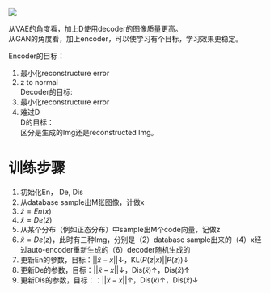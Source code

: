 ![](/assets/images/GAN/29.png)   

从VAE的角度看，加上D使用decoder的图像质量更高。  
从GAN的角度看，加上encoder，可以使学习有个目标，学习效果更稳定。  

Encoder的目标：  
1. 最小化reconstructure error  
2. z to normal  
Decoder的目标:  
1. 最小化reconstructure error  
2. 难过D  
D的目标：  
区分是生成的Img还是reconstructed Img。  

# 训练步骤

1. 初始化En， De, Dis  
2. 从database sample出M张图像，计做x  
3. $\tilde z = En(x)$  
4. $\tilde x = De(\tilde z)$  
5. 从某个分布（例如正态分布）中sample出M个code向量，记做z  
6. $\hat x = De(z)$，此时有三种Img，分别是（2）database sample出来的（4）x经过auto-encoder重新生成的（6）decoder随机生成的  
7. 更新En的参数，目标：$||\tilde x -x ||\downarrow$，KL$(P(z|x)||P(z))\downarrow$  
8. 更新De的参数，目标：$||\tilde x -x ||\downarrow$，Dis$(\tilde x)\uparrow$，Dis$(\hat x)\uparrow$  
9. 更新Dis的参数，目标：：$||\tilde x -x ||\uparrow$，Dis$(\tilde x)\uparrow$，Dis$(\hat x)\downarrow$  